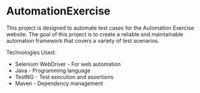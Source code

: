 # AutomationExercise
This project is designed to automate test cases for the Automation Exercise website.  The goal of this project is to create a reliable and maintainable automation framework that covers a variety of test scenarios.

Technologies Used:
- Selenium WebDriver - For web automation
- Java - Programming language
- TestNG - Test execution and assertions
- Maven - Dependency management
